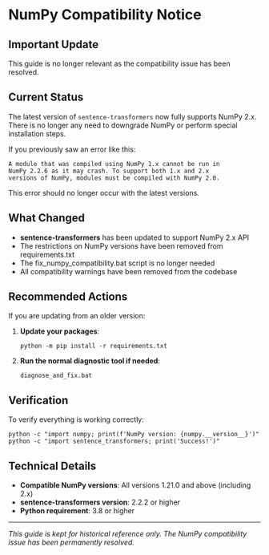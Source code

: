 # NumPy Compatibility Notice

## Important Update

This guide is no longer relevant as the compatibility issue has been resolved.

## Current Status

The latest version of `sentence-transformers` now fully supports NumPy 2.x. There is no longer any need to downgrade NumPy or perform special installation steps.

If you previously saw an error like this:
```
A module that was compiled using NumPy 1.x cannot be run in
NumPy 2.2.6 as it may crash. To support both 1.x and 2.x
versions of NumPy, modules must be compiled with NumPy 2.0.
```

This error should no longer occur with the latest versions.

## What Changed

- **sentence-transformers** has been updated to support NumPy 2.x API
- The restrictions on NumPy versions have been removed from requirements.txt
- The fix_numpy_compatibility.bat script is no longer needed
- All compatibility warnings have been removed from the codebase

## Recommended Actions

If you are updating from an older version:

1. **Update your packages**:
   ```batch
   python -m pip install -r requirements.txt
   ```

2. **Run the normal diagnostic tool if needed**:
   ```batch
   diagnose_and_fix.bat
   ```

## Verification

To verify everything is working correctly:
```batch
python -c "import numpy; print(f'NumPy version: {numpy.__version__}')"
python -c "import sentence_transformers; print('Success!')"
```

## Technical Details

- **Compatible NumPy versions**: All versions 1.21.0 and above (including 2.x)
- **sentence-transformers version**: 2.2.2 or higher
- **Python requirement**: 3.8 or higher

---

*This guide is kept for historical reference only. The NumPy compatibility issue has been permanently resolved.*
